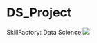 # DS_Project
SkillFactory: Data Science
![](https://drive.google.com/file/d/1tDjzVkg9qLibf1W7tQZYVS5lCSM3KUcb/view?usp=sharing)